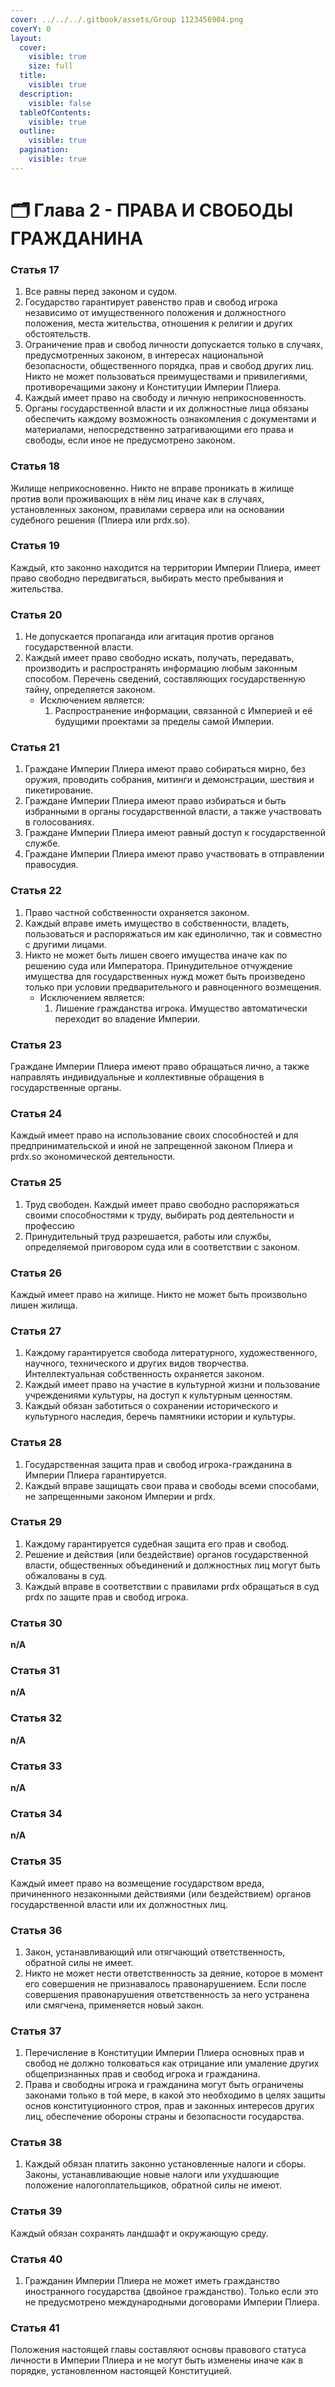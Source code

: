 ```yaml
---
cover: ../../../.gitbook/assets/Group 1123456904.png
coverY: 0
layout:
  cover:
    visible: true
    size: full
  title:
    visible: true
  description:
    visible: false
  tableOfContents:
    visible: true
  outline:
    visible: true
  pagination:
    visible: true
---
```


# 🗂️ Глава 2 - ПРАВА И СВОБОДЫ ГРАЖДАНИНА

### **Статья 17**

1. Все равны перед законом и судом.
2. Государство гарантирует равенство прав и свобод игрока независимо от имущественного положения и должностного положения, места жительства, отношения к религии и других обстоятельств.
3. Ограничение прав и свобод личности допускается только в случаях, предусмотренных законом, в интересах национальной безопасности, общественного порядка, прав и свобод других лиц. Никто не может пользоваться преимуществами и привилегиями, противоречащими закону и Конституции Империи Плиера.
4. Каждый имеет право на свободу и личную неприкосновенность.
5. Органы государственной власти и их должностные лица обязаны обеспечить каждому возможность ознакомления с документами и материалами, непосредственно затрагивающими его права и свободы, если иное не предусмотрено законом.

### **Статья 18**

Жилище неприкосновенно. Никто не вправе проникать в жилище против воли проживающих в нём лиц иначе как в случаях, установленных законом, правилами сервера или на основании судебного решения (Плиера или prdx.so).

### **Статья 19**

Каждый, кто законно находится на территории Империи Плиера, имеет право свободно передвигаться, выбирать место пребывания и жительства.

### **Статья 20**

1. Не допускается пропаганда или агитация против органов государственной власти.
2. Каждый имеет право свободно искать, получать, передавать, производить и распространять информацию любым законным способом. Перечень сведений, составляющих государственную тайну, определяется законом.
   * Исключением является:
     1. Распространение информации, связанной с Империей и её будущими проектами за пределы самой Империи.

### **Статья 21**

1. Граждане Империи Плиера имеют право собираться мирно, без оружия, проводить собрания, митинги и демонстрации, шествия и пикетирование.
2. Граждане Империи Плиера имеют право избираться и быть избранными в органы государственной власти, а также участвовать в голосованиях.
3. Граждане Империи Плиера имеют равный доступ к государственной службе.
4. Граждане Империи Плиера имеют право участвовать в отправлении правосудия.

### **Статья 22**

1. Право частной собственности охраняется законом.
2. Каждый вправе иметь имущество в собственности, владеть, пользоваться и распоряжаться им как единолично, так и совместно с другими лицами.
3. Никто не может быть лишен своего имущества иначе как по решению суда или Императора. Принудительное отчуждение имущества для государственных нужд может быть произведено только при условии предварительного и равноценного возмещения.
   * Исключением является:
     1. Лишение гражданства игрока. Имущество автоматически переходит во владение Империи.

### **Статья 23**

Граждане Империи Плиера имеют право обращаться лично, а также направлять индивидуальные и коллективные обращения в государственные органы.

### **Статья 24**

Каждый имеет право на использование своих способностей и для предпринимательской и иной не запрещенной законом Плиера и prdx.so экономической деятельности.

### **Статья 25**

1. Труд свободен. Каждый имеет право свободно распоряжаться своими способностями к труду, выбирать род деятельности и профессию
2. Принудительный труд разрешается, работы или службы, определяемой приговором суда или в соответствии с законом.

### **Статья 26**

Каждый имеет право на жилище. Никто не может быть произвольно лишен жилища.

### **Статья 27**

1. Каждому гарантируется свобода литературного, художественного, научного, технического и других видов творчества. Интеллектуальная собственность охраняется законом.
2. Каждый имеет право на участие в культурной жизни и пользование учреждениями культуры, на доступ к культурным ценностям.
3. Каждый обязан заботиться о сохранении исторического и культурного наследия, беречь памятники истории и культуры.

### **Статья 28**

1. Государственная защита прав и свобод игрока-гражданина в Империи Плиера гарантируется.
2. Каждый вправе защищать свои права и свободы всеми способами, не запрещенными законом Империи и prdx.

### **Статья 29**

1. Каждому гарантируется судебная защита его прав и свобод.
2. Решение и действия (или бездействие) органов государственной власти, общественных объединений и должностных лиц могут быть обжалованы в суд.
3. Каждый вправе в соответствии с правилами prdx обращаться в суд prdx по защите прав и свобод игрока.

### **Статья 30**

**n/A**

### **Статья 31**

**n/A**

### **Статья 32**

**n/A**

### **Статья 33**

**n/A**

### **Статья 34**

**n/A**

### **Статья 35**

Каждый имеет право на возмещение государством вреда, причиненного незаконными действиями (или бездействием) органов государственной власти или их должностных лиц.

### **Статья 36**

1. Закон, устанавливающий или отягчающий ответственность, обратной силы не имеет.
2. Никто не может нести ответственность за деяние, которое в момент его совершения не признавалось правонарушением. Если после совершения правонарушения ответственность за него устранена или смягчена, применяется новый закон.

### **Статья 37**

1. Перечисление в Конституции Империи Плиера основных прав и свобод не должно толковаться как отрицание или умаление других общепризнанных прав и свобод игрока и гражданина.
2. Права и свободны игрока и гражданина могут быть ограничены законами только в той мере, в какой это необходимо в целях защиты основ конституционного строя, прав и законных интересов других лиц, обеспечение обороны страны и безопасности государства.

### **Статья 38**

1. Каждый обязан платить законно установленные налоги и сборы. Законы, устанавливающие новые налоги или ухудшающие положение налогоплательщиков, обратной силы не имеют.

### **Статья 39**

Каждый обязан сохранять ландшафт и окружающую среду.

### **Статья 40**

1. Гражданин Империи Плиера не может иметь гражданство иностранного государства (двойное гражданство). Только если это не предусмотрено международными договорами Империи Плиера.

### **Статья 41**

Положения настоящей главы составляют основы правового статуса личности в Империи Плиера и не могут быть изменены иначе как в порядке, установленном настоящей Конституцией.
